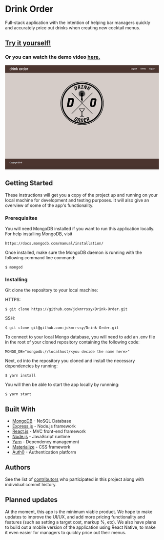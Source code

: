 # Drink Order

Full-stack application with the intention of helping bar managers quickly and accurately price out drinks when creating new cocktail menus. 

## [Try it yourself!](https://drink-order.herokuapp.com/) 

### Or you can watch the demo video [here.](https://drive.google.com/open?id=1SM3lpGHSAa0Er6MWS2PpJTG1mApWink3)

![image](./client/public/drinkOrder.png)

## Getting Started

These instructions will get you a copy of the project up and running on your local machine for development and testing purposes. It will also give an overview of some of the app's functionality. 

### Prerequisites

You will need MongoDB installed if you want to run this application locally. For help installing MongoDB, visit
````
https://docs.mongodb.com/manual/installation/
````

Once installed, make sure the MongoDB daemon is running with the following command line command:
````
$ mongod
````

### Installing

Git clone the repository to your local machine: 

HTTPS:
```
$ git clone https://github.com/jckmrrssy/Drink-Order.git
```
SSH:
````
$ git clone git@github.com:jckmrrssy/Drink-Order.git
````

To connect to your local Mongo database, you will need to add an .env file in the root of your cloned repository containing the following code:
````
MONGO_DB="mongodb://localhost/<you decide the name here>"
````

Next, cd into the repository you cloned and install the necessary dependencies by running:
````
$ yarn install
````

You will then be able to start the app locally by runnning:
````
$ yarn start
````

## Built With

* [MongoDB](https://www.mongodb.com/) - NoSQL Database
* [Express.js](https://expressjs.com/) - Node.js framework
* [React.js](https://reactjs.org/) - MVC front-end framework 
* [Node.js](https://nodejs.org/en/) - JavaScript runtime
* [Yarn](https://yarnpkg.com/en/) - Dependency management
* [Materialize](https://materializecss.com/) - CSS framework
* [Auth0](https://auth0.com/) - Authentication platform

## Authors

See the list of [contributors](https://github.com/jckmrrssy/Drink-Order/graphs/contributors) who participated in this project along with individual commit history. 

## Planned updates

At the moment, this app is the minimum viable product. We hope to make updates to improve the UI/UX, and add more pricing functionality and features (such as setting a target cost, markup %, etc). We also have plans to build out a mobile version of the application using React Native, to make it even easier for managers to quickly price out their menus. 
